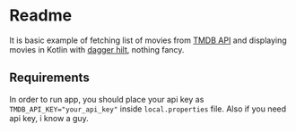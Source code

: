 # Readme
It is basic example of fetching list of movies from [TMDB API](https://www.themoviedb.org/) 
and displaying movies in Kotlin with [dagger hilt](https://dagger.dev/hilt/), nothing fancy.

## Requirements
In order to run app, you should place your api key as `TMDB_API_KEY="your_api_key"` inside `local.properties` file.
Also if you need api key, i know a guy.